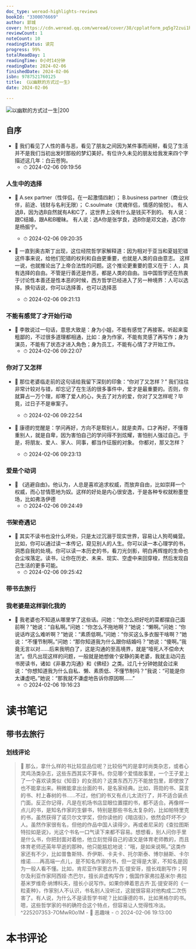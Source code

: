 ```yaml
---
doc_type: weread-highlights-reviews
bookId: "3300076669"
author: 郭城
cover: https://cdn.weread.qq.com/weread/cover/38/cpplatform_pq5g72zui1h1sxduuaamah/t7_cpplatform_pq5g72zui1h1sxduuaamah1699001618.jpg
reviewCount: 1
noteCount: 10
readingStatus: 读完
progress: 99%
totalReadDay: 1
readingTime: 0小时14分钟
readingDate: 2024-02-06
finishedDate: 2024-02-06
isbn: 9787521760125
title: 《以幽默的方式过一生》
date: 2024-02-06

---
```


![ 以幽默的方式过一生|200](https://cdn.weread.qq.com/weread/cover/38/cpplatform_pq5g72zui1h1sxduuaamah/t7_cpplatform_pq5g72zui1h1sxduuaamah1699001618.jpg)


## 自序


- 📌 我们看见了人性的善与恶，看见了朋友之间因为某件事而闹掰，看见了生活并不是我们当初出发时那般的梦幻美好。有位许久未见的朋友给我发来四个字描述这几年：白云苍狗。 
    - ⏱ 2024-02-06 09:19:56 
### 人生中的选择


- 📌 A.sex partner（性伴侣，在一起激情四射）；
B.business partner（商业伙伴，前途、钱财与名利无限）；
C.soulmate（灵魂伴侣，情感的愉悦）。
有人选B，因为选B自然就有A和C了，这世界上没有什么是钱买不到的。
有人说：跟C结婚，跟A和B暧昧。
有人说：选A你是张学良，选B你是邓文迪，选C你是杨振宁。 
    - ⏱ 2024-02-06 09:20:35 

- 📌 一直到奥古斯丁出现，这位经院哲学家解释道：因为相对于亚当和夏娃犯错这件事来说，给他们犯错的权利和自由更重要，也就是人类的自由意志。
这样一说，也就推论出了上帝合法性的问题。这个推论更重要的意义在于：人，具有选择的自由。不管是行善还是作恶，都是人类的自由。当中国哲学还在热衷于讨论性本善还是性本恶的时候，西方哲学已经进入了另一种境界：人可以选择。换句话说，你可以选择善，也可以选择恶 
    - ⏱ 2024-02-06 09:21:13 
### 不能有感觉了才开始行动


- 📌 李敖说过一句话，意思大致是：身为小姐，不能有感觉了再接客。听起来蛮粗鄙的，不过很多道理都相通，比如：身为作家，不能有灵感了再写作；身为演员，不能有了状态才进入角色；身为员工，不能有心情了才开始工作。 
    - ⏱ 2024-02-06 09:22:07 
### 你对了又怎样


- 📌 那位老婆临走前的这句话给我留下深刻的印象：“你对了又怎样？”
我们往往非常计较对与错，却忘记了在生活的很多事件中，爱才是最重要的。否则，你就算占一万个理，却寒了爱人的心，失去了对方的爱，你对了又怎样呢？毕竟，过日子不是审案子。 
    - ⏱ 2024-02-06 09:22:54 

- 📌 康德的觉醒是：学问再好，方向不是帮别人，就是卖弄。口才再好，不懂尊重别人，就是自卑，因为害怕自己的学问得不到炫耀，害怕别人强过自己。于是，将朋友、爱人、家人、同事，都当作征服的对象。
你都对，那又怎样？ 
    - ⏱ 2024-02-06 09:23:13 
### 爱是个动词


- 📌 《逃避自由》。他认为，人总是喜欢追求权威，而放弃自由，比如崇拜一个权威，而心甘情愿地为奴。这样的好处是内心很安逸，于是各种专权就粉墨登场，比如弗洛伊德 
    - ⏱ 2024-02-06 09:24:49 
### 书架奇遇记


- 📌 其实不读书也没什么坏处，只是太过沉溺于现实世界，容易让人狗苟蝇营。比如，你可以通过读一本传记，窥见别人的人生。你可以读一本心理学的书，洞悉自我的处境。你可以读一本历史的书，看刀光剑影，明白再辉煌的生命也会尘埃落定。读书，让你在历史、未来、现实、空虚中来回穿梭，然后发现自己生活的更多可能。 
    - ⏱ 2024-02-06 09:25:42 
### 带书去旅行

 
### 我老婆是这样驯化我的


- 📌 我老婆也不知道从哪里学了这些话。问她：“你怎么把好吃的菜都摆自己面前啊？”她说：“自私啊。”问她：“你怎么不拖地啊？”她说：“懒啊。”问她：“你说话咋这么难听啊？”她说：“素质低啊。”问她：“你买这么多衣服干啥啊？”她说：“不懂节制啊。”问她：“那你知道我为什么跟你结婚吗？”她说：“傻啊。”我竟无言以对……后来我明白了，这是沟通的至高境界，就是“噎死人不偿命大法”。但凡出现这样的问题，一般就是她想做个安静的美老婆，我就主动闪去书房读书，诸如《非暴力沟通》和《佛经》之类。过几十分钟她就会过来说：“你想知道我为什么自私、懒、素质低、不懂节制吗？”我说：“可能是你太谦虚吧。”她说：“那我就不谦虚地告诉你原因啊……” 
    - ⏱ 2024-02-06 19:16:23 

# 读书笔记

## 带书去旅行

### 划线评论
> 📌 那么，拿什么样的书比较显品位呢？比较俗气的是拿时尚类杂志，或者心灵鸡汤类杂志，这些东西其实不算书。你见哪个爱情故事里，一个王子爱上了一个喜欢读类似《知音》的女孩的？这类东西万万不能放包里，即使放了也不能拿出来。稍微能拿出台面的书，是名家经典。比如，蒋勋的书、莫言的书、村上春树的书……不过，他们的书又有点儿太流行了，并不适合装点门面。反正你记得，凡是在机场书店显眼位置摆的书，都不适合。再像样一点儿的书，是知名作家的生僻书，特别是那些书名太复杂的，比如帕特里克的书，虽然获得了诺贝尔文学奖，但你读他的《暗店街》，依然会吓坏不少人。虽然作家很有名，但他的作品中国人读得少。再或者尼采的《查拉图斯特拉如是说》，光这个书名一口气读下来都不容易。想想看，别人问你手里是什么书，你把封面对着他，他立刻觉得自己的语文是体育老师教的，而且体育老师还英年早逝的那种。他只能尴尬地说：“哦，是如来说啊。”这类作家还有不少，比如普鲁斯特、乔伊斯、卡夫卡、托尔斯泰、博尔赫斯、卡尔维诺……再高端一点儿，是不知名作家的书，但一定得是大家，不知名是因为一般人看不懂。比如，肯尼亚作家恩古齐·瓦·提安哥，擅长戏剧写作；阿尔及利亚作家阿西娅·杰巴尔，擅长非虚构写作；俄国作家弗拉基米尔·弗拉基米罗维奇·纳博科夫，擅长小说写作。如果你捧着恩古齐·瓦·提安哥的《一粒麦种》，作家别人不认识，书名别人没听过，这就很容易对他构成二次伤害了。有人说，为什么不是读哲学书呢？比如康德的书，比如黑格尔的书。嗯，这些哲学家的书的确符合这个特点，但容易让人觉得性冷淡。  ^225207353-7OMwR0o1M
    - 💭 恶趣味
    - ⏱ 2024-02-06 19:13:00
   

# 本书评论
